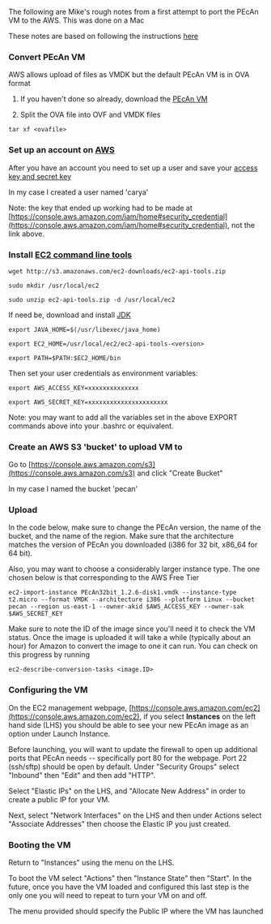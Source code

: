 The following are Mike's rough notes from a first attempt to port the PEcAn VM to the AWS. This was done on a Mac

These notes are based on following the instructions [here](http://www.rittmanmead.com/2014/09/obiee-sampleapp-in-the-cloud-importing-virtualbox-machines-to-aws-ec2/)


### Convert PEcAn VM

AWS allows upload of files as VMDK but the default PEcAn VM is in OVA format

1. If you haven't done so already, download the [PEcAn VM](http://isda.ncsa.illinois.edu/download/index.php?project=PEcAn&sort=category)

2. Split the OVA file into OVF and VMDK files

`
tar xf <ovafile>
` 

### Set up an account on [AWS](http://aws.amazon.com/)

After you have an account you need to set up a user and save your [access key and secret key](http://docs.aws.amazon.com/IAM/latest/UserGuide/ManagingCredentials.html)

In my case I created a user named 'carya'

Note: the key that ended up working had to be made at [https://console.aws.amazon.com/iam/home#security_credential](https://console.aws.amazon.com/iam/home#security_credential), not the link above.

### Install [EC2 command line tools](http://docs.aws.amazon.com/AWSEC2/latest/CommandLineReference/set-up-ec2-cli-linux.html)

`wget http://s3.amazonaws.com/ec2-downloads/ec2-api-tools.zip`

`sudo mkdir /usr/local/ec2`

`sudo unzip ec2-api-tools.zip -d /usr/local/ec2`

If need be, download and install [JDK](http://www.oracle.com/technetwork/java/javase/downloads/index.html)

`export JAVA_HOME=$(/usr/libexec/java_home)`

`export EC2_HOME=/usr/local/ec2/ec2-api-tools-<version>`

`export PATH=$PATH:$EC2_HOME/bin`


Then set your user credentials as environment variables:

`export AWS_ACCESS_KEY=xxxxxxxxxxxxxx`

`export AWS_SECRET_KEY=xxxxxxxxxxxxxxxxxxxxxx`

Note: you may want to add all the variables set in the above EXPORT commands above into your .bashrc or equivalent.

### Create an AWS S3 'bucket' to upload VM to

Go to [https://console.aws.amazon.com/s3](https://console.aws.amazon.com/s3) and click "Create Bucket"

In my case I named the bucket 'pecan'


### Upload

In the code below, make sure to change the PEcAn version, the name of the bucket, and the name of the region. Make sure that the architecture matches the version of PEcAn you downloaded (i386 for 32 bit, x86_64 for 64 bit).

Also, you may want to choose a considerably larger instance type. The one chosen below is that corresponding to the AWS Free Tier

`
ec2-import-instance PEcAn32bit_1.2.6-disk1.vmdk --instance-type t2.micro --format VMDK --architecture i386 --platform Linux --bucket pecan --region us-east-1 --owner-akid $AWS_ACCESS_KEY --owner-sak $AWS_SECRET_KEY
`

Make sure to note the ID of the image since you'll need it to check the VM status.  Once the image is uploaded it will take a while (typically about an hour) for Amazon to convert the image to one it can run. You can check on this progress by running

`
ec2-describe-conversion-tasks <image.ID>
`

### Configuring the VM

On the EC2 management webpage, [https://console.aws.amazon.com/ec2](https://console.aws.amazon.com/ec2), if you select **Instances** on the left hand side (LHS) you should be able to see your new PEcAn image as an option under Launch Instance.

Before launching, you will want to update the firewall to open up additional ports that PEcAn needs -- specifically port 80 for the webpage. Port 22 (ssh/sftp) should be open by default.  Under "Security Groups" select "Inbound" then "Edit" and then add "HTTP".

Select "Elastic IPs" on the LHS, and "Allocate New Address" in order to create a public IP for your VM. 

Next, select "Network Interfaces" on the LHS and then under Actions select "Associate Addresses" then choose the Elastic IP you just created.

### Booting the VM

Return to "Instances" using the menu on the LHS.

To boot the VM select "Actions" then "Instance State" then "Start". In the future, once you have the VM loaded and configured this last step is the only one you will need to repeat to turn your VM on and off.

The menu provided should specify the Public IP where the VM has launched



